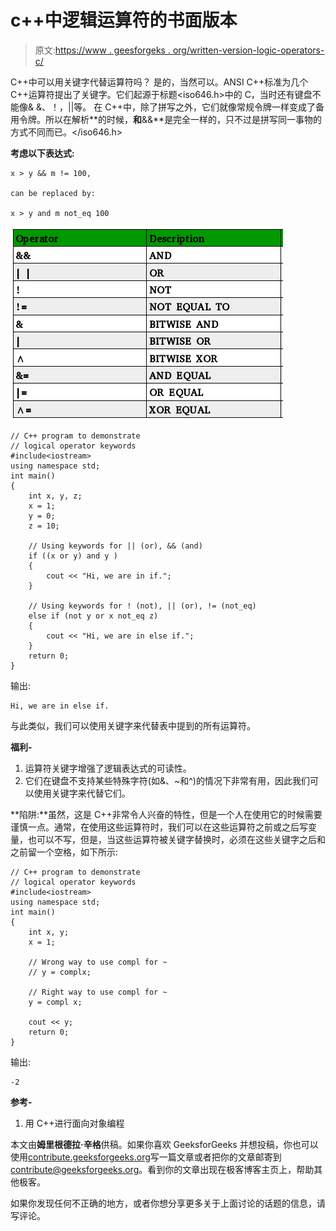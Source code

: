 # c++中逻辑运算符的书面版本

> 原文:[https://www . geesforgeks . org/written-version-logic-operators-c/](https://www.geeksforgeeks.org/written-version-logical-operators-c/)

C++中可以用关键字代替运算符吗？
是的，当然可以。ANSI C++标准为几个 C++运算符提出了关键字。它们起源于标题<iso646.h>中的 C，当时还有键盘不能像& &、！，||等。
在 C++中，除了拼写之外，它们就像常规令牌一样变成了备用令牌。所以在解析**的时候，**和**&&**是完全一样的，只不过是拼写同一事物的方式不同而已。</iso646.h>

**考虑以下表达式:**

```
x > y && m != 100,

can be replaced by:

x > y and m not_eq 100
```

![](img/3c9d2f6998ba1889fe385797a0920262.png)

```
// C++ program to demonstrate 
// logical operator keywords
#include<iostream>
using namespace std;
int main()
{
    int x, y, z;
    x = 1;
    y = 0;
    z = 10;

    // Using keywords for || (or), && (and)
    if ((x or y) and y )
    {
        cout << "Hi, we are in if.";
    } 

    // Using keywords for ! (not), || (or), != (not_eq)
    else if (not y or x not_eq z)
    {
        cout << "Hi, we are in else if.";
    }
    return 0;
} 
```

输出:

```
Hi, we are in else if.

```

与此类似，我们可以使用关键字来代替表中提到的所有运算符。

**福利-**

1.  运算符关键字增强了逻辑表达式的可读性。
2.  它们在键盘不支持某些特殊字符(如&、~和^)的情况下非常有用，因此我们可以使用关键字来代替它们。

**陷阱:**虽然，这是 C++非常令人兴奋的特性，但是一个人在使用它的时候需要谨慎一点。通常，在使用这些运算符时，我们可以在这些运算符之前或之后写变量，也可以不写，但是，当这些运算符被关键字替换时，必须在这些关键字之后和之前留一个空格，如下所示:

```
// C++ program to demonstrate 
// logical operator keywords
#include<iostream>
using namespace std;
int main()
{
    int x, y;
    x = 1;

    // Wrong way to use compl for ~
    // y = complx;

    // Right way to use compl for ~
    y = compl x;

    cout << y;
    return 0;
}
```

输出:

```
-2

```

**参考-**

1.  用 C++进行面向对象编程

本文由**姆里根德拉·辛格**供稿。如果你喜欢 GeeksforGeeks 并想投稿，你也可以使用[contribute.geeksforgeeks.org](http://www.contribute.geeksforgeeks.org)写一篇文章或者把你的文章邮寄到 contribute@geeksforgeeks.org。看到你的文章出现在极客博客主页上，帮助其他极客。

如果你发现任何不正确的地方，或者你想分享更多关于上面讨论的话题的信息，请写评论。
